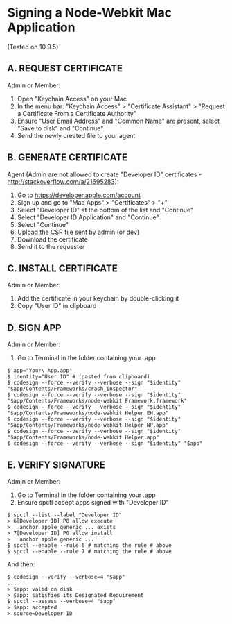 # Signing a Node-Webkit Mac Application
(Tested on 10.9.5)
 
## A. REQUEST CERTIFICATE 
Admin or Member:

1. Open "Keychain Access" on your Mac
1. In the menu bar: "Keychain Access" > "Certificate Assistant" > "Request a Certificate From a Certificate Authority"
1. Ensure "User Email Address" and "Common Name" are present, select "Save to disk" and "Continue".
1. Send the newly created file to your agent

## B. GENERATE CERTIFICATE 
Agent (Admin are not allowed to create "Developer ID" certificates - http://stackoverflow.com/a/21695283):

1. Go to https://developer.apple.com/account
1. Sign up and go to "Mac Apps" > "Certificates" > "+"
1. Select "Developer ID" at the bottom of the list and "Continue"
1. Select "Developer ID Application" and "Continue"
1. Select "Continue"
1. Upload the CSR file sent by admin (or dev)
1. Download the certificate
1. Send it to the requester

## C. INSTALL CERTIFICATE 
Admin or Member:

1. Add the certificate in your keychain by double-clicking it
1. Copy "User ID" in clipboard

## D. SIGN APP
Admin or Member:

1. Go to Terminal in the folder containing your .app

```
$ app="Your\ App.app"
$ identity="User ID" # (pasted from clipboard)
$ codesign --force --verify --verbose --sign "$identity" "$app/Contents/Frameworks/crash_inspector"
$ codesign --force --verify --verbose --sign "$identity" "$app/Contents/Frameworks/node-webkit Framework.framework"
$ codesign --force --verify --verbose --sign "$identity" "$app/Contents/Frameworks/node-webkit Helper EH.app"
$ codesign --force --verify --verbose --sign "$identity" "$app/Contents/Frameworks/node-webkit Helper NP.app"
$ codesign --force --verify --verbose --sign "$identity" "$app/Contents/Frameworks/node-webkit Helper.app"
$ codesign --force --verify --verbose --sign "$identity" "$app"
```

## E. VERIFY SIGNATURE
Admin or Member:

1. Go to Terminal in the folder containing your .app
1. Ensure spctl accept apps signed with "Developer ID"

```
$ spctl --list --label "Developer ID"
> 6[Developer ID] P0 allow execute
>   anchor apple generic ... exists
> 7[Developer ID] P0 allow install
>   anchor apple generic ...
$ spctl --enable --rule 6 # matching the rule # above
$ spctl --enable --rule 7 # matching the rule # above
```

And then:

```
$ codesign --verify --verbose=4 "$app"
...
> $app: valid on disk
> $app: satisfies its Designated Requirement
$ spctl --assess --verbose=4 "$app"
> $app: accepted
> source=Developer ID
```
